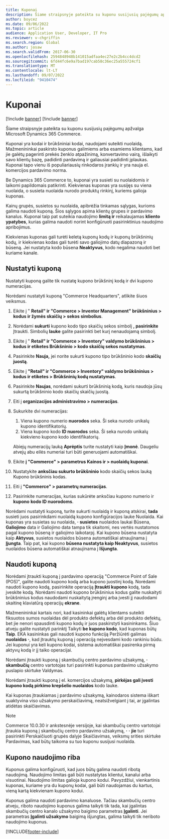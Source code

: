 ```yaml
---
title: Kuponai
description: Šiame straipsnyje pateikta su kuponu susijusių pajėgumų apžvalga Microsoft Dynamics 365 Commerce.
author: boycez
ms.date: 09/06/2022
ms.topic: article
audience: Application User, Developer, IT Pro
ms.reviewer: v-chgriffin
ms.search.region: Global
ms.author: josaw
ms.search.validFrom: 2017-06-30
ms.openlocfilehash: 2594848948b141015adfaa4ec27e2c2b4cc4dcd2
ms.sourcegitcommit: 6fd44fc6e9a7bad197cab58c36ec25a555724cf1
ms.translationtype: MT
ms.contentlocale: lt-LT
ms.lasthandoff: 09/07/2022
ms.locfileid: "9410474"
---
```

# <a name="coupons"></a>Kuponai

[!include [banner](../includes/banner.md)]
[!include [banner](../includes/preview-banner.md)]

Šiame straipsnyje pateikta su kuponu susijusių pajėgumų apžvalga Microsoft Dynamics 365 Commerce.

Kuponai yra kodai ir brūkšniniai kodai, naudojami suteikti nuolaidą. Mažmenininkai paskirsto kuponus galimiems arba esamiems klientams, kad jie galėtų pagerinti prekės ženklo atpažinimą, konvertavimo vairą, išlaikyti savo klientų bazę, padidinti pardavimą ir galiausiai padidinti įplaukas. Kuponai tapo vienu iš populiariausių rinkodaros įrankių ir yra nauja el. komercijos pardavimo norma.

Be Dynamics 365 Commerce to, kuponai yra susieti su nuolaidomis ir laikomi papildomais patikrinti. Kiekvienas kuponas yra susijęs su viena nuolaida, o susieta nuolaida nurodo produktų rinkinį, kuriems galioja kuponas.

Kainų grupės, susietos su nuolaida, apibrėžia tinkamas sąlygas, kurioms galima naudoti kuponą. Šios sąlygos apima klientų grupes ir pardavimo kanalus. Kuponai taip pat suteikia naudojimo **limitą ir** reikalaujamas **kliento ypatybes**, kurias galima naudoti norint konfigūruoti pasirinktinius naudojimo apribojimus.

Kiekvienas kuponas gali turėti keletą kuponų kodų ir kuponų brūkšninių kodų, ir kiekvienas kodas gali turėti savo galiojimo datų diapazoną ir būseną. Jei nustatyta kodo būsena **Neaktyvus**, kodo negalima naudoti bet kuriame kanale.

## <a name="set-up-a-coupon"></a>Nustatyti kuponą

Nustatyti kuponą galite tik nustatę kupono brūkšninį kodą ir dvi kupono numeracijas.

Norėdami nustatyti kuponą "Commerce Headquarters", atlikite šiuos veiksmus.

1. Eikite į " **Retail" ir "Commerce \> Inventor Management" brūkšninius \> kodus ir žymės skaičių \> sekos simbolius**.
1. Norėdami **sukurti** kupono kodo tipo skaičių sekos simbolį **, pasirinkite** Įtraukti. Simbolių **lauke** galite pasirinkti bet kurį nenaudojamą simbolį.
1. Eikite į " **Retail" ir "Commerce \> Inventory" valdymo brūkšninius \> kodus ir etiketes Brūkšninio \> kodo skaičių sekos nustatymas**.
1. Pasirinkite **Nauja,** jei norite sukurti kupono tipo brūkšninio kodo **skaičių juostą**.
1. Eikite į **"Retail" ir "Commerce \> Inventory" valdymo brūkšninius \> kodus ir etiketes \> Brūkšninių kodų nustatymas**.
1. Pasirinkite **Naujas**, norėdami sukurti brūkšninią kodą, kuris naudoja jūsų sukurtą brūkšninio kodo skaičių skaičių juostą.
1. Eiti į **organizacijos administravimo \> numeracijas**.
1. Sukurkite dvi numeracijas:

    1. Viena kupono numerio **nuorodos** seka. Ši seka nurodo unikalų kupono identifikatorių.
    1. Viena kupono kodo **ID nuorodos** seka. Ši seka nurodo unikalų kiekvieno kupono kodo identifikatorių.

    Abiejų numeracijų lauką **Aprėptis** turite nustatyti kaip **Įmonė**. Daugeliu atvejų abu eilės numeriai turi būti generuojami automatiškai.

1. Eikite **į "Commerce" \> parametrus Kainos ir \> nuolaidų kuponai**.
1. Nustatykite **anksčiau sukurto brūkšninio** kodo skaičių sekos lauką Kupono brūkšninis kodas.
1. Eiti į **"Commerce" \> parametrų numeracijas**.
1. Pasirinkite numeracijas, kurias sukūrėte anksčiau kupono numerio ir **kupono** **kodo ID nuorodoms**.

Norėdami nustatyti kuponą, turite sukurti nuolaidą ir kuponą atskirai, **tada** susieti juos pasirinkdami nuolaidą kupono konfigūracijos lauke Nuolaida. Kai kuponas yra susietas su nuolaida, **·** **susietos** nuolaidos laukai Būsena, **Galiojimo** data ir Galiojimo data tampa tik skaitomi, nes vertės nustatomos pagal kupono būseną ir galiojimo laikotarpį. Kai kupono būsena nustatyta kaip **Aktyvus**, susietos nuolaidos būsena automatiškai atnaujinama į **Įjungta**. Taip pat, kai kupono **būsena nustatyta kaip Neaktyvus**, susietos nuolaidos būsena automatiškai atnaujinama į **Išjungta**.

## <a name="use-a-coupon"></a>Naudoti kuponą

Norėdami įtraukti kuponą į pardavimo operaciją "Commerce Point of Sale (POS)", galite naudoti kupono kodą arba kupono juostinį kodą. Norėdami naudoti kupono kodą, pasirinkite operaciją **Įtraukti kupono** kodą, tada įveskite kodą. Norėdami naudoti kupono brūkšninius kodus galite nuskaityti brūkšninius kodus naudodami nuskaitytą įrenginį arba įvesti jį naudodami skaitinę klaviatūrą operacijų **ekrane**.

Mažmenininkai kartais nori, kad kasininkai galėtų klientams suteikti fiksuotos sumos nuolaidas dėl produkto defektų arba dėl produkto defektų, bet jie nenori spausdinti kupono kodų ir juos paskirstyti kasininkams. Šiuo atveju galite nustatyti parinktį Taikyti **be kupono kodo**, kad kuponas būtų **Taip**. EKA kasininkas gali naudoti kupono funkciją Peržiūrėti galimas **nuolaidas** **·**, kad įtrauktų kuponą į operaciją neįvesdami kodo rankiniu būdu. Jei kuponui yra keli kupono kodai, sistema automatiškai pasirenka pirmą aktyvų kodą ir jį taiko operacijai.

Norėdami įtraukti kuponą į skambučių centro pardavimo užsakymą, **·** **skambučių** centro vartotojas turi pasirinkti kuponus pardavimo užsakymo puslapio skirtuke Valdymas.

Norėdami įtraukti kuponą į el. komercijos užsakymą, **pirkėjas gali įvesti kupono kodą pirkimo krepšelio nuolaidos** kodo lauke.

Kai kuponas įtraukiamas į pardavimo užsakymą, kainodaros sistema iškart suaktyvina viso užsakymo perskaičiavimą, neatsižvelgiant į tai, ar įgalintas atidėtas skaičiavimas.

> [!NOTE]
> Commerce 10.0.30 ir ankstesnėje versijoje, kai skambučių centro vartotojai įtraukia kuponą į skambučių centro pardavimo užsakymą, **·** **·** **jie** turi pasirinkti Perskaičiuoti grupės dalyje Skaičiavimas, veiksmų srities skirtuke Pardavimas, kad būtų taikoma su tuo kuponu susijusi nuolaida.

## <a name="coupon-usage-limit"></a>Kupono naudojimo riba

Kuponus galima konfigūruoti, kad juos būtų galima naudoti ribotą naudojimą. Naudojimo limitas gali būti nustatytas klientui, kanalui arba visuotinai. Naudojimo limitas galioja kupono kodui. Pavyzdžiui, vienkartinis kuponas, kuriame yra du kuponų kodai, gali būti naudojamas du kartus, vieną kartą kiekvienam kupono kodui.

Kuponus galima naudoti pardavimo kanaluose. Tačiau skambučių centro atveju, riboto naudojimo kuponus galima taikyti tik tada, kai įgalintas skambučių centro kanalo užsakymo baigimo parametras **Įgalinti**. Jei parametras **Įgalinti užsakymo** baigimą išjungtas, galima taikyti tik neriboto naudojimo kuponus.

[!INCLUDE[footer-include](../includes/footer-banner.md)]

